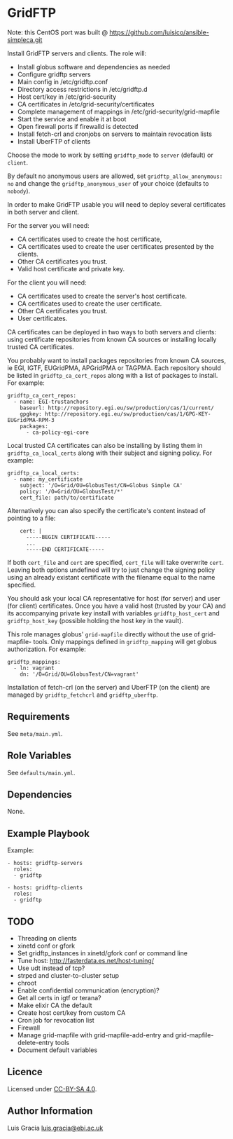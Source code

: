GridFTP
=======
Note: this CentOS port was built @ https://github.com/luisico/ansible-simpleca.git

Install GridFTP servers and clients. The role will:
- Install globus software and dependencies as needed
- Configure gridftp servers
- Main config in /etc/gridftp.conf
- Directory access restrictions in /etc/gridftp.d
- Host cert/key in /etc/grid-security
- CA certificates in /etc/grid-security/certificates
- Complete management of mappings in /etc/grid-security/grid-mapfile
- Start the service and enable it at boot
- Open firewall ports if firewalld is detected
- Install fetch-crl and cronjobs on servers to maintain revocation lists
- Install UberFTP of clients

Choose the mode to work by setting `gridftp_mode` to `server` (default) or `client`.

By default no anonymous users are allowed, set `gridftp_allow_anonymous: no` and change the `gridftp_anonymous_user` of your choice (defaults to `nobody`).

In order to make GridFTP usable you will need to deploy several certificates in both server and client.

For the server you will need:
- CA certificates used to create the host certificate,
- CA certificates used to create the user certificates presented by the clients.
- Other CA certificates you trust.
- Valid host certificate and private key.

For the client you will need:
- CA certificates used to create the server's host certificate.
- CA certificates used to create the user certificate.
- Other CA certificates you trust.
- User certificates.

CA certificates can be deployed in two ways to both servers and clients: using certificate repositories from known CA sources or installing locally trusted CA certificates.

You probably want to install packages repositories from known CA sources, ie EGI, IGTF, EUGridPMA, APGridPMA or TAGPMA. Each repository should be listed in `gridftp_ca_cert_repos` along with a list of packages to install. For example:
```
gridftp_ca_cert_repos:
  - name: EGI-trustanchors
    baseurl: http://repository.egi.eu/sw/production/cas/1/current/
    gpgkey: http://repository.egi.eu/sw/production/cas/1/GPG-KEY-EUGridPMA-RPM-3
    packages:
      - ca-policy-egi-core
```

Local trusted CA certificates can also be installing by listing them in `gridftp_ca_local_certs` along with their subject and signing policy. For example:
```
gridftp_ca_local_certs:
  - name: my_certificate
    subject: '/O=Grid/OU=GlobusTest/CN=Globus Simple CA'
    policy: '/O=Grid/OU=GlobusTest/*'
    cert_file: path/to/certificate
```

Alternatively you can also specify the certificate's content instead of pointing to a file:

```
    cert: |
      -----BEGIN CERTIFICATE-----
      ...
      -----END CERTIFICATE-----
```
If both `cert_file` and `cert` are specified, `cert_file` will take overwrite `cert`. Leaving both options undefined will try to just change the signing policy using an already existant certificate with the filename equal to the name specified.

You should ask your local CA representative for host (for server) and user (for client) certificates. Once you have a valid host (trusted by your CA) and its accompanying private key install with variables `gridftp_host_cert` and `gridftp_host_key` (possible holding the host key in the vault).

This role manages globus' `grid-mapfile` directly without the use of grid-mapfile- tools. Only mappings defined in `gridftp_mapping` will get globus authorization. For example:
```
gridftp_mappings:
  - ln: vagrant
    dn: '/O=Grid/OU=GlobusTest/CN=vagrant'
```

Installation of fetch-crl (on the server) and UberFTP (on the client) are managed by `gridftp_fetchcrl` and `gridftp_uberftp`.

Requirements
------------
See `meta/main.yml`.

Role Variables
--------------
See `defaults/main.yml`.

Dependencies
------------
None.

Example Playbook
----------------
Example:
```
- hosts: gridftp-servers
  roles:
  - gridftp

- hosts: gridftp-clients
  roles:
  - gridftp
```

TODO
----
- Threading on clients
- xinetd conf or gfork
- Set gridftp_instances in xinetd/gfork conf or command line
- Tune host: http://fasterdata.es.net/host-tuning/
- Use udt instead of tcp?
- strped and cluster-to-cluster setup
- chroot
- Enable confidential communication (encryption)?
- Get all certs in igtf or terana?
- Make elixir CA the default
- Create host cert/key from custom CA
- Cron job for revocation list
- Firewall
- Manage grid-mapfile with grid-mapfile-add-entry and grid-mapfile-delete-entry tools
- Document default variables

Licence
-------
Licensed under [CC-BY-SA 4.0](https://creativecommons.org/licenses/by-sa/4.0/).

Author Information
------------------
Luis Gracia <luis.gracia@ebi.ac.uk>
